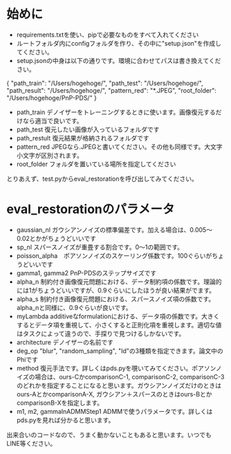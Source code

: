 # 始めに
- requirements.txtを使い、pipで必要なものをすべて入れてください
- ルートフォルダ内にconfigフォルダを作り、その中に"setup.json"を作成してください。
- setup.jsonの中身は以下の通りです。環境に合わせてパスは書き換えてください。

 {
    "path_train": "/Users/hogehoge/",
    "path_test": "/Users/hogehoge/",
    "path_result": "/Users/hogehoge/",
    "pattern_red": "*.JPEG", 
    "root_folder": "/Users/hogehoge/PnP-PDS/"
}
  - path_train デノイザーをトレーニングするときに使います。画像復元するだけなら適当で良いです。
  - path_test 復元したい画像が入っているフォルダです
  - path_restult 復元結果が格納されるフォルダです
  - pattern_red JPEGなら.JPEGと書いてください。その他も同様です。大文字小文字が区別されます。
  - root_folder フォルダを置いている場所を指定してください
 
とりあえず、test.pyからeval_restorationを呼び出してみてください。

# eval_restorationのパラメータ
 - gaussian_nl ガウシアンノイズの標準偏差です。加える場合は、0.005〜0.02とかがちょうどいいです
 - sp_nl スパースノイズが重畳する割合です。0〜1の範囲です。
 - poisson_alpha　ポアソンノイズのスケーリング係数です。100ぐらいがちょうどいいです
 - gamma1, gamma2 PnP-PDSのステップサイズです
 - alpha_n 制約付き画像復元問題における、データ制約項の係数です。理論的には1がちょうどいいですが、0.9ぐらいにしたほうが良い結果がでます。
 - alpha_s 制約付き画像復元問題における、スパースノイズ項の係数です。alpha_nと同様に、0.9ぐらいが良いです。
 - myLambda additiveなformulationにおける、データ項の係数です。大きくするとデータ項を重視して、小さくすると正則化項を重視します。適切な値はタスクによって違うので、手探りで見つけるしかないです。
 - architecture デノイザーの名前です
 - deg_op "blur", "random_sampling", "Id"の3種類を指定できます。論文中のPhiです
 - method 復元手法です。詳しくはpds.pyを覗いてみてください。ポアソンノイズの場合は、ours-CかcomparisonC-1, comparisonC-2, comparisonC-3のどれかを指定することになると思います。ガウシアンノイズだけのときはours-AとかcomparisonA-X, ガウシアン＋スパースのときはours-BとかcomparisonB-Xを指定します。
 - m1, m2, gammaInADMMStep1 ADMMで使うパラメータです。詳しくはpds.pyを見れば分かると思います。

出来合いのコードなので、うまく動かないこともあると思います。いつでもLINE等ください。
